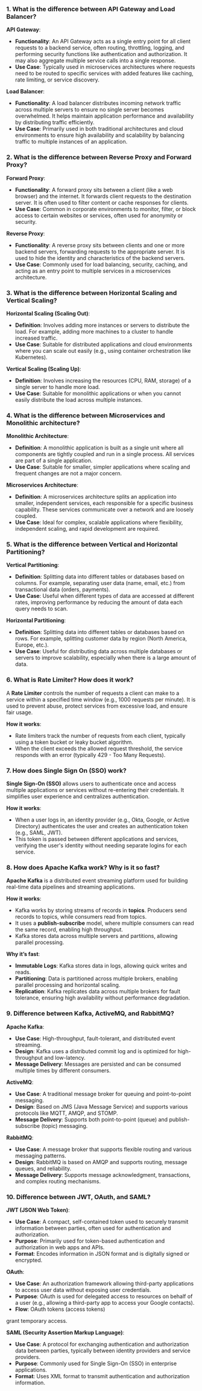 ### 1. **What is the difference between API Gateway and Load Balancer?**

**API Gateway**:

- **Functionality**: An API Gateway acts as a single entry point for all client requests to a backend service, often routing, throttling, logging, and performing security functions like authentication and authorization. It may also aggregate multiple service calls into a single response.
- **Use Case**: Typically used in microservices architectures where requests need to be routed to specific services with added features like caching, rate limiting, or service discovery.

**Load Balancer**:

- **Functionality**: A load balancer distributes incoming network traffic across multiple servers to ensure no single server becomes overwhelmed. It helps maintain application performance and availability by distributing traffic efficiently.
- **Use Case**: Primarily used in both traditional architectures and cloud environments to ensure high availability and scalability by balancing traffic to multiple instances of an application.

### 2. **What is the difference between Reverse Proxy and Forward Proxy?**

**Forward Proxy**:

- **Functionality**: A forward proxy sits between a client (like a web browser) and the internet. It forwards client requests to the destination server. It is often used to filter content or cache responses for clients.
- **Use Case**: Common in corporate environments to monitor, filter, or block access to certain websites or services, often used for anonymity or security.

**Reverse Proxy**:

- **Functionality**: A reverse proxy sits between clients and one or more backend servers, forwarding requests to the appropriate server. It is used to hide the identity and characteristics of the backend servers.
- **Use Case**: Commonly used for load balancing, security, caching, and acting as an entry point to multiple services in a microservices architecture.

### 3. **What is the difference between Horizontal Scaling and Vertical Scaling?**

**Horizontal Scaling (Scaling Out)**:

- **Definition**: Involves adding more instances or servers to distribute the load. For example, adding more machines to a cluster to handle increased traffic.
- **Use Case**: Suitable for distributed applications and cloud environments where you can scale out easily (e.g., using container orchestration like Kubernetes).

**Vertical Scaling (Scaling Up)**:

- **Definition**: Involves increasing the resources (CPU, RAM, storage) of a single server to handle more load.
- **Use Case**: Suitable for monolithic applications or when you cannot easily distribute the load across multiple instances.

### 4. **What is the difference between Microservices and Monolithic architecture?**

**Monolithic Architecture**:

- **Definition**: A monolithic application is built as a single unit where all components are tightly coupled and run in a single process. All services are part of a single application.
- **Use Case**: Suitable for smaller, simpler applications where scaling and frequent changes are not a major concern.

**Microservices Architecture**:

- **Definition**: A microservices architecture splits an application into smaller, independent services, each responsible for a specific business capability. These services communicate over a network and are loosely coupled.
- **Use Case**: Ideal for complex, scalable applications where flexibility, independent scaling, and rapid development are required.

### 5. **What is the difference between Vertical and Horizontal Partitioning?**

**Vertical Partitioning**:

- **Definition**: Splitting data into different tables or databases based on columns. For example, separating user data (name, email, etc.) from transactional data (orders, payments).
- **Use Case**: Useful when different types of data are accessed at different rates, improving performance by reducing the amount of data each query needs to scan.

**Horizontal Partitioning**:

- **Definition**: Splitting data into different tables or databases based on rows. For example, splitting customer data by region (North America, Europe, etc.).
- **Use Case**: Useful for distributing data across multiple databases or servers to improve scalability, especially when there is a large amount of data.

### 6. **What is Rate Limiter? How does it work?**

A **Rate Limiter** controls the number of requests a client can make to a service within a specified time window (e.g., 1000 requests per minute). It is used to prevent abuse, protect services from excessive load, and ensure fair usage.

**How it works**:

- Rate limiters track the number of requests from each client, typically using a token bucket or leaky bucket algorithm.
- When the client exceeds the allowed request threshold, the service responds with an error (typically 429 - Too Many Requests).

### 7. **How does Single Sign On (SSO) work?**

**Single Sign-On (SSO)** allows users to authenticate once and access multiple applications or services without re-entering their credentials. It simplifies user experience and centralizes authentication.

**How it works**:

- When a user logs in, an identity provider (e.g., Okta, Google, or Active Directory) authenticates the user and creates an authentication token (e.g., SAML, JWT).
- This token is passed between different applications and services, verifying the user's identity without needing separate logins for each service.

### 8. **How does Apache Kafka work? Why is it so fast?**

**Apache Kafka** is a distributed event streaming platform used for building real-time data pipelines and streaming applications.

**How it works**:

- Kafka works by storing streams of records in **topics**. Producers send records to topics, while consumers read from topics.
- It uses a **publish-subscribe** model, where multiple consumers can read the same record, enabling high throughput.
- Kafka stores data across multiple servers and partitions, allowing parallel processing.

**Why it’s fast**:

- **Immutable Logs**: Kafka stores data in logs, allowing quick writes and reads.
- **Partitioning**: Data is partitioned across multiple brokers, enabling parallel processing and horizontal scaling.
- **Replication**: Kafka replicates data across multiple brokers for fault tolerance, ensuring high availability without performance degradation.

### 9. **Difference between Kafka, ActiveMQ, and RabbitMQ?**

**Apache Kafka**:

- **Use Case**: High-throughput, fault-tolerant, and distributed event streaming.
- **Design**: Kafka uses a distributed commit log and is optimized for high-throughput and low-latency.
- **Message Delivery**: Messages are persisted and can be consumed multiple times by different consumers.

**ActiveMQ**:

- **Use Case**: A traditional message broker for queuing and point-to-point messaging.
- **Design**: Based on JMS (Java Message Service) and supports various protocols like MQTT, AMQP, and STOMP.
- **Message Delivery**: Supports both point-to-point (queue) and publish-subscribe (topic) messaging.

**RabbitMQ**:

- **Use Case**: A message broker that supports flexible routing and various messaging patterns.
- **Design**: RabbitMQ is based on AMQP and supports routing, message queues, and reliability.
- **Message Delivery**: Supports message acknowledgment, transactions, and complex routing mechanisms.

### 10. **Difference between JWT, OAuth, and SAML?**

**JWT (JSON Web Token)**:

- **Use Case**: A compact, self-contained token used to securely transmit information between parties, often used for authentication and authorization.
- **Purpose**: Primarily used for token-based authentication and authorization in web apps and APIs.
- **Format**: Encodes information in JSON format and is digitally signed or encrypted.

**OAuth**:

- **Use Case**: An authorization framework allowing third-party applications to access user data without exposing user credentials.
- **Purpose**: OAuth is used for delegated access to resources on behalf of a user (e.g., allowing a third-party app to access your Google contacts).
- **Flow**: OAuth tokens (access tokens)

grant temporary access.

**SAML (Security Assertion Markup Language)**:

- **Use Case**: A protocol for exchanging authentication and authorization data between parties, typically between identity providers and service providers.
- **Purpose**: Commonly used for Single Sign-On (SSO) in enterprise applications.
- **Format**: Uses XML format to transmit authentication and authorization information.
